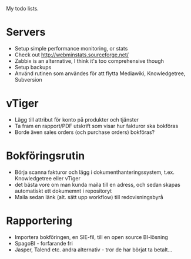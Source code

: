 My todo lists.

# Servers

* Setup simple performance monitoring, or stats
 * Check out http://webminstats.sourceforge.net/
 * Zabbix is an alternative, I think it's too comprehensive though
 * Setup backups
 * Använd rutinen som användes för att flytta Mediawiki, Knowledgetree, Subversion

# vTiger

* Lägg till attribut för konto på produkter och tjänster
 * Ta fram en rapport/PDF utskrift som visar hur fakturor ska bokföras
 * Borde även sales orders (och purchase orders) bokföras?


# Bokföringsrutin

* Börja scanna fakturor och lägg i dokumenthanteringssystem, t.ex. Knowledgetree eller vTiger
 * det bästa vore om man kunda maila till en adress, och sedan skapas automatiskt ett dokumemnt i repositoryt
* Maila sedan länk (alt. sätt upp workflow) till redovisningsbyrå


# Rapportering

* Importera bokföringen, en SIE-fil, till en open source BI-lösning
 * SpagoBI - forfarande fri
 * Jasper, Talend etc. andra alternativ - tror de har börjat ta betalt...
